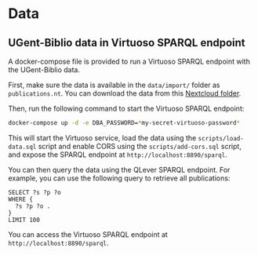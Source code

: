 # Data

## UGent-Biblio data in Virtuoso SPARQL endpoint

A docker-compose file is provided to run a Virtuoso SPARQL endpoint with the UGent-Biblio data.

First, make sure the data is available in the `data/import/` folder as `publications.nt`. You can download the data from this [Nextcloud folder](https://cloud.ilabt.imec.be/index.php/s/mofLEFe4EwHZ39p).

Then, run the following command to start the Virtuoso SPARQL endpoint:

```bash
docker-compose up -d -e DBA_PASSWORD=*my-secret-virtuoso-password*
```

This will start the Virtuoso service, load the data using the `scripts/load-data.sql` script and enable CORS using the `scripts/add-cors.sql` script, and expose the SPARQL endpoint at `http://localhost:8890/sparql`.

You can then query the data using the QLever SPARQL endpoint. For example, you can use the following query to retrieve all publications:

```sparql
SELECT ?s ?p ?o
WHERE {
  ?s ?p ?o .
}
LIMIT 100
```

You can access the Virtuoso SPARQL endpoint at `http://localhost:8890/sparql`.
